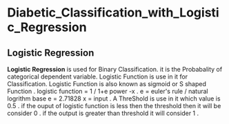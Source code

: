 # Diabetic_Classification_with_Logistic_Regression

## Logistic Regression


   **Logistic Regression** is used for Binary Classification.
   it is the Probabality of categorical dependent variable.
   Logistic Function is use in it for Classification. 
   Logistic Function is also known as sigmoid or S shaped Function .
   logistic function = 1 / 1+e power -x .
   e = euler's rule / natural logrithm  base 
   e = 2.71828 
   x = input .
   A ThreShold is use in it which value is 0.5 .
   if the ouput of logistic function is less then the threshold then it will be consider 0 .
   if the output is greater than threshold it will consider 1 .
   
